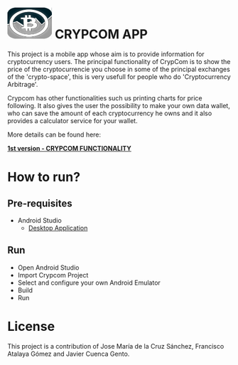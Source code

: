 # <img src="CrypcomLOGO.png" width="100" height="70"> CRYPCOM APP

This project is a mobile app whose aim is to provide information for cryptocurrency users. The principal functionality of CrypCom is to show the price of the cryptocurrencie you choose in some of the principal exchanges of the 'crypto-space', this is very usefull for people who do 'Cryptocurrency Arbitrage'. 

Crypcom has other functionalities such us printing charts for price following. It also gives the user the possibility to make your own data wallet, who can save the amount of each cryptocurrency he owns and it also provides a calculator service for your wallet.

More details can be found here:

**[1st version - CRYPCOM FUNCTIONALITY](./Crypcom_Functionality.pdf)**

# How to run?

## Pre-requisites
- Android Studio
  * [Desktop Application](https://developer.android.com/studio?hl=es)

## Run
- Open Android Studio
- Import Crypcom Project
- Select and configure your own Android Emulator
- Build 
- Run

# License
This project is a contribution of Jose María de la Cruz Sánchez, Francisco Atalaya Gómez and Javier Cuenca Gento.
